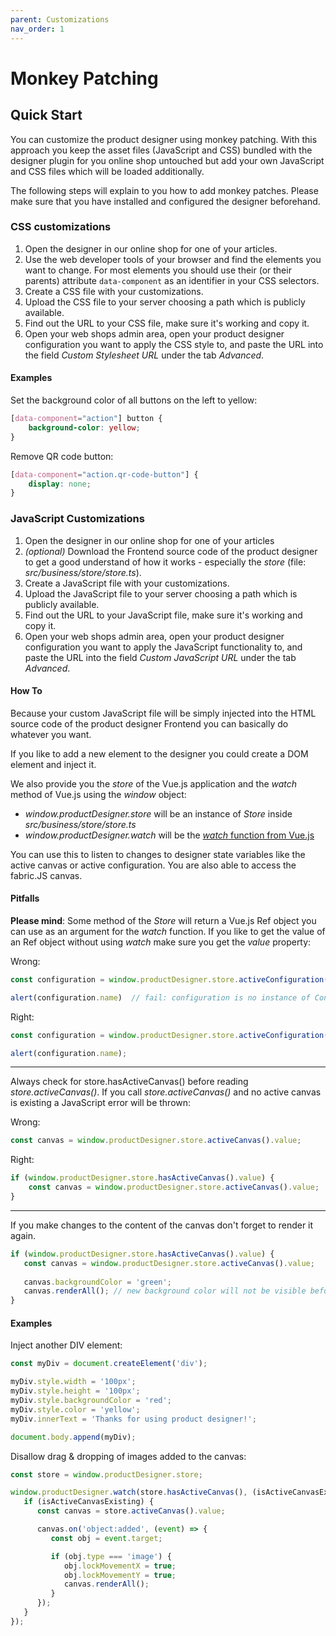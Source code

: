 ```yaml
---
parent: Customizations
nav_order: 1
---
```


# Monkey Patching

## Quick Start

You can customize the product designer using monkey patching.
With this approach you keep the asset files (JavaScript and CSS) bundled with the designer plugin
for you online shop untouched but add your own JavaScript and CSS files which will be loaded
additionally.

The following steps will explain to you how to add monkey patches. Please make sure that
you have installed and configured the designer beforehand.

### CSS customizations

1. Open the designer in our online shop for one of your articles.
2. Use the web developer tools of your browser and find the elements you want to change.
For most elements you should use their (or their parents) attribute `data-component` as an identifier in your CSS selectors.
3. Create a CSS file with your customizations.
4. Upload the CSS file to your server choosing a path which is publicly available.
5. Find out the URL to your CSS file, make sure it's working and copy it.
6. Open your web shops admin area, open your product designer configuration you want to apply the CSS style to, and paste the
URL into the field _Custom Stylesheet URL_ under the tab _Advanced_.

#### Examples

Set the background color of all buttons on the left to yellow:

```css
[data-component="action"] button {
    background-color: yellow;
}
```

Remove QR code button:

```css
[data-component="action.qr-code-button"] {
    display: none;
}
```

### JavaScript Customizations

1. Open the designer in our online shop for one of your articles
2. _(optional)_ Download the Frontend source code of the product designer to get a good understand of how it works - especially the _store_ (file: _src/business/store/store.ts_).
3. Create a JavaScript file with your customizations.
4. Upload the JavaScript file to your server choosing a path which is publicly available.
5. Find out the URL to your JavaScript file, make sure it's working and copy it.
6. Open your web shops admin area, open your product designer configuration you want to apply the JavaScript functionality to, and paste the
   URL into the field _Custom JavaScript URL_ under the tab _Advanced_.

#### How To

Because your custom JavaScript file will be simply injected into the HTML source code of the product designer
Frontend you can basically do whatever you want.

If you like to add a new element to the designer you could create a DOM element and inject it.

We also provide you the _store_ of the Vue.js application and the _watch_ method of Vue.js using the _window_ object:
- _window.productDesigner.store_ will be an instance of _Store_ inside _src/business/store/store.ts_
- _window.productDesigner.watch_ will be the [_watch_ function from Vue.js](https://vuejs.org/api/reactivity-core.html#watch)

You can use this to listen to changes to designer state variables like the active canvas or active configuration.
You are also able to access the fabric.JS canvas.

#### Pitfalls

**Please mind**: Some method of the _Store_ will return a Vue.js Ref object you can use as an argument
for the _watch_ function. If you like to get the value of an Ref object without using _watch_ make sure you
get the _value_ property:

Wrong:
```javascript
const configuration = window.productDesigner.store.activeConfiguration();

alert(configuration.name)  // fail: configuration is no instance of Configuration but Ref<Configuration> 
```

Right:
```javascript
const configuration = window.productDesigner.store.activeConfiguration().value;

alert(configuration.name); 
```
____

Always check for store.hasActiveCanvas() before reading _store.activeCanvas()_.
If you call _store.activeCanvas()_ and no active canvas is existing a JavaScript error will be thrown:

Wrong:
```javascript
const canvas = window.productDesigner.store.activeCanvas().value;
```

Right:
```javascript
if (window.productDesigner.store.hasActiveCanvas().value) {
    const canvas = window.productDesigner.store.activeCanvas().value;
}
```

____

If you make changes to the content of the canvas don't forget to render it again.

```javascript
if (window.productDesigner.store.hasActiveCanvas().value) {
   const canvas = window.productDesigner.store.activeCanvas().value;
   
   canvas.backgroundColor = 'green';
   canvas.renderAll(); // new background color will not be visible before this call
}
```

#### Examples

Inject another DIV element:

```javascript
const myDiv = document.createElement('div');

myDiv.style.width = '100px';
myDiv.style.height = '100px';
myDiv.style.backgroundColor = 'red';
myDiv.style.color = 'yellow';
myDiv.innerText = 'Thanks for using product designer!';

document.body.append(myDiv);
```

Disallow drag & dropping of images added to the canvas:
````javascript
const store = window.productDesigner.store;

window.productDesigner.watch(store.hasActiveCanvas(), (isActiveCanvasExisting) => {
   if (isActiveCanvasExisting) {
      const canvas = store.activeCanvas().value;

      canvas.on('object:added', (event) => {
         const obj = event.target;

         if (obj.type === 'image') {
            obj.lockMovementX = true;
            obj.lockMovementY = true;
            canvas.renderAll();
         }
      });
   }
});
````
